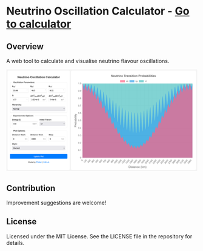 # Neutrino Oscillation Calculator - [Go to calculator](http://osc.det.je/)

## Overview
A web tool to calculate and visualise neutrino flavour oscillations.

![Screenshot of the page](screenshot.png)

## Contribution
Improvement suggestions are welcome!

## License
Licensed under the MIT License. See the LICENSE file in the repository for details.
